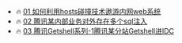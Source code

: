 
- 🔥 [01 如何利用hosts碰撞技术遨游内网web系统](https://blog.csdn.net/weixin_40418457/article/details/116397715)
- 🔥 [02 腾讯某内部业务对外存在多个sql注入](https://wy.zone.ci/bug_detail.php?wybug_id=wooyun-2015-095277)
- 🔥 [03 腾讯Getshell系列-1腾讯某分站Getshell进IDC](https://wy.zone.ci/bug_detail.php?wybug_id=wooyun-2015-094730)
